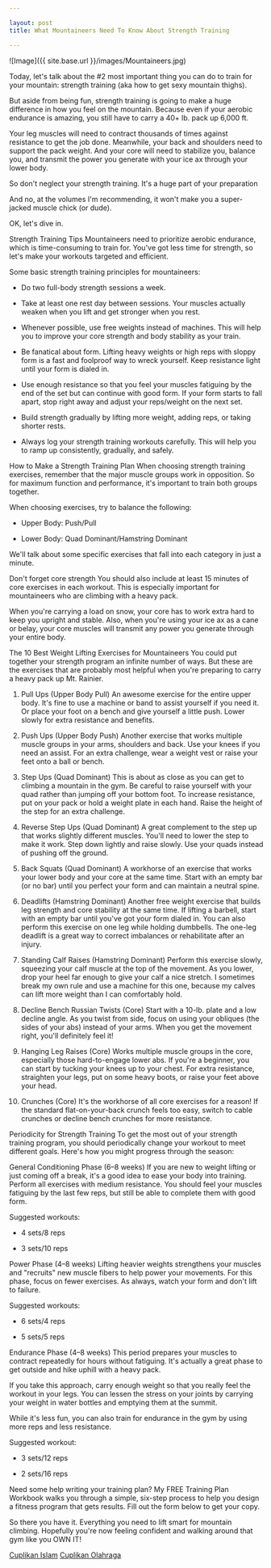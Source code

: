 ```yaml
---

layout: post
title: What Mountaineers Need To Know About Strength Training

---
```



![Image]({{ site.base.url }}/images/Mountaineers.jpg)

Today, let's talk about the #2 most important thing you can do to train for your mountain: strength training (aka how to get sexy mountain thighs).

But aside from being fun, strength training is going to make a huge difference in how you feel on the mountain. Because even if your aerobic endurance is amazing, you still have to carry a 40+ lb. pack up 6,000 ft.

Your leg muscles will need to contract thousands of times against resistance to get the job done. Meanwhile, your back and shoulders need to support the pack weight. And your core will need to stabilize you, balance you, and transmit the power you generate with your ice ax through your lower body.

So don't neglect your strength training. It's a huge part of your preparation

And no, at the volumes I'm recommending, it won't make you a super-jacked muscle chick (or dude).

OK, let's dive in.

Strength Training Tips
Mountaineers need to prioritize aerobic endurance, which is time-consuming to train for. You've got less time for strength, so let's make your workouts targeted and efficient.

Some basic strength training principles for mountaineers:

* Do two full-body strength sessions a week.

* Take at least one rest day between sessions. Your muscles actually weaken when you lift and get stronger when you rest.

* Whenever possible, use free weights instead of machines. This will help you to improve your core strength and body stability as your train.

* Be fanatical about form. Lifting heavy weights or high reps with sloppy form is a fast and foolproof way to wreck yourself. Keep resistance light until your form is dialed in.

* Use enough resistance so that you feel your muscles fatiguing by the end of the set but can continue with good form. If your form starts to fall apart, stop right away and adjust your reps/weight on the next set.

* Build strength gradually by lifting more weight, adding reps, or taking shorter rests.

* Always log your strength training workouts carefully. This will help you to ramp up consistently, gradually, and safely.

How to Make a Strength Training Plan
When choosing strength training exercises, remember that the major muscle groups work in opposition. So for maximum function and performance, it's important to train both groups together.

When choosing exercises, try to balance the following:

* Upper Body: Push/Pull

* Lower Body: Quad Dominant/Hamstring Dominant

We'll talk about some specific exercises that fall into each category in just a minute.

Don't forget core strength
You should also include at least 15 minutes of core exercises in each workout. This is especially important for mountaineers who are climbing with a heavy pack.

When you're carrying a load on snow, your core has to work extra hard to keep you upright and stable. Also, when you're using your ice ax as a cane or belay, your core muscles will transmit any power you generate through your entire body.

The 10 Best Weight Lifting Exercises for Mountaineers
You could put together your strength program an infinite number of ways. But these are the exercises that are probably most helpful when you're preparing to carry a heavy pack up Mt. Rainier.

1. Pull Ups (Upper Body Pull)
An awesome exercise for the entire upper body. It's fine to use a machine or band to assist yourself if you need it. Or place your foot on a bench and give yourself a little push. Lower slowly for extra resistance and benefits.

2. Push Ups (Upper Body Push)
Another exercise that works multiple muscle groups in your arms, shoulders and back. Use your knees if you need an assist. For an extra challenge, wear a weight vest or raise your feet onto a ball or bench.

3. Step Ups (Quad Dominant)
This is about as close as you can get to climbing a mountain in the gym. Be careful to raise yourself with your quad rather than jumping off your bottom foot. To increase resistance, put on your pack or hold a weight plate in each hand. Raise the height of the step for an extra challenge.

4. Reverse Step Ups (Quad Dominant)
A great complement to the step up that works slightly different muscles. You'll need to lower the step to make it work. Step down lightly and raise slowly. Use your quads instead of pushing off the ground.

5. Back Squats (Quad Dominant)
A workhorse of an exercise that works your lower body and your core at the same time. Start with an empty bar (or no bar) until you perfect your form and can maintain a neutral spine.

6. Deadlifts (Hamstring Dominant)
Another free weight exercise that builds leg strength and core stability at the same time. If lifting a barbell, start with an empty bar until you've got your form dialed in. You can also perform this exercise on one leg while holding dumbbells. The one-leg deadlift is a great way to correct imbalances or rehabilitate after an injury.

7. Standing Calf Raises (Hamstring Dominant)
Perform this exercise slowly, squeezing your calf muscle at the top of the movement. As you lower, drop your heel far enough to give your calf a nice stretch. I sometimes break my own rule and use a machine for this one, because my calves can lift more weight than I can comfortably hold.

8. Decline Bench Russian Twists (Core)
Start with a 10-lb. plate and a low decline angle. As you twist from side, focus on using your obliques (the sides of your abs) instead of your arms. When you get the movement right, you'll definitely feel it!

9. Hanging Leg Raises (Core)
Works multiple muscle groups in the core, especially those hard-to-engage lower abs. If you're a beginner, you can start by tucking your knees up to your chest. For extra resistance, straighten your legs, put on some heavy boots, or raise your feet above your head.

10. Crunches (Core)
It's the workhorse of all core exercises for a reason! If the standard flat-on-your-back crunch feels too easy, switch to cable crunches or decline bench crunches for more resistance.

Periodicity for Strength Training
To get the most out of your strength training program, you should periodically change your workout to meet different goals. Here's how you might progress through the season:

General Conditioning Phase (6–8 weeks)
If you are new to weight lifting or just coming off a break, it's a good idea to ease your body into training. Perform all exercises with medium resistance. You should feel your muscles fatiguing by the last few reps, but still be able to complete them with good form.

Suggested workouts:

* 4 sets/8 reps

* 3 sets/10 reps

Power Phase (4–8 weeks)
Lifting heavier weights strengthens your muscles and "recruits" new muscle fibers to help power your movements. For this phase, focus on fewer exercises. As always, watch your form and don't lift to failure.

Suggested workouts:

* 6 sets/4 reps

* 5 sets/5 reps

Endurance Phase (4–8 weeks)
This period prepares your muscles to contract repeatedly for hours without fatiguing. It's actually a great phase to get outside and hike uphill with a heavy pack.

If you take this approach, carry enough weight so that you really feel the workout in your legs. You can lessen the stress on your joints by carrying your weight in water bottles and emptying them at the summit.

While it's less fun, you can also train for endurance in the gym by using more reps and less resistance.

Suggested workout:

* 3 sets/12 reps

* 2 sets/16 reps

Need some help writing your training plan?
My FREE Training Plan Workbook walks you through a simple, six-step process to help you design a fitness program that gets results. Fill out the form below to get your copy.

So there you have it.
Everything you need to lift smart for mountain climbing. Hopefully you're now feeling confident and walking around that gym like you OWN IT!

<a href="https://cuplikanislam.com/">Cuplikan Islam</a>
<a href="https://www.cuplikanolahraga.com/">Cuplikan Olahraga</a>
